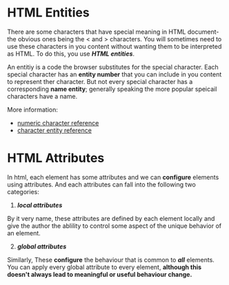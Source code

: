 # HTML Entities
There are some characters that have special meaning in HTML document-the obvious ones being
the < and > characters. You will sometimes need to use these characters in you content without
wanting them to be interpreted as HTML. To do this, you use ***HTML entities***.

An entitiy is a code the browser substitutes for the special character. Each special character
has an **entity number** that you can include in you content to represent ther character. But not
every special character has a  corresponding **name entity**; generally speaking the more popular 
speicail characters have a name.

More information:
- [numeric character reference](https://en.wikipedia.org/wiki/Numeric_character_reference)
- [character entity reference](https://en.wikipedia.org/wiki/List_of_XML_and_HTML_character_entity_references)


# HTML Attributes

In html, each element has some attributes and we can **configure** elements using attributes. And
each attributes can fall into the following two categories:

1. ***local attributes***

By it very name, these attributes are defined by each element locally and give the author the ablility to 
control some aspect of the unique behavior of an element.

2. ***global attributes***

Similarly, These **configure** the behaviour that is common to ***all*** elements. You can apply every
global attribute to every element, **although this doesn't always lead to meaningful or useful behaviour 
change.**
